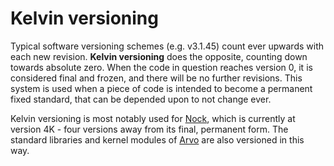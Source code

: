 # Kelvin versioning

Typical software versioning schemes (e.g. v3.1.45) count ever upwards with each new revision. **Kelvin versioning** does the opposite, counting down towards absolute zero. When the code in question reaches version 0, it is considered final and frozen, and there will be no further revisions. This system is used when a piece of code is intended to become a permanent fixed standard, that can be depended upon to not change ever.

Kelvin versioning is most notably used for [Nock](urbit-docs/glossary/nock), which is currently at version 4K - four versions away from its final, permanent form. The standard libraries and kernel modules of [Arvo](urbit-docs/glossary/arvo) are also versioned in this way.
